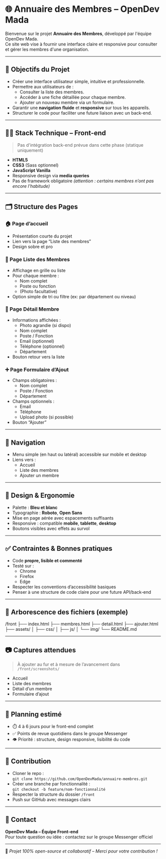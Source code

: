 # 🌐 Annuaire des Membres – OpenDev Mada

Bienvenue sur le projet **Annuaire des Membres**, développé par l'équipe OpenDev Mada.  
Ce site web vise à fournir une interface claire et responsive pour consulter et gérer les membres d'une organisation.

---

## 📌 Objectifs du Projet

- Créer une interface utilisateur simple, intuitive et professionnelle.
- Permettre aux utilisateurs de :
  - Consulter la liste des membres.
  - Accéder à une fiche détaillée pour chaque membre.
  - Ajouter un nouveau membre via un formulaire.
- Garantir une **navigation fluide** et **responsive** sur tous les appareils.
- Structurer le code pour faciliter une future liaison avec un back-end.

---

## 🧑‍💻 Stack Technique – Front-end

> Pas d'intégration back-end prévue dans cette phase (statique uniquement)

- **HTML5**
- **CSS3** (Sass optionnel)
- **JavaScript Vanilla**
- Responsive design via **media queries**
- Pas de framework obligatoire *(attention : certains membres n’ont pas encore l'habitude)*

---

## 🗂️ Structure des Pages

### 🏠 Page d’accueil
- Présentation courte du projet
- Lien vers la page “Liste des membres”
- Design sobre et pro

### 👥 Page Liste des Membres
- Affichage en grille ou liste
- Pour chaque membre :
  - Nom complet
  - Poste ou fonction
  - (Photo facultative)
- Option simple de tri ou filtre (ex: par département ou niveau)

### 👤 Page Détail Membre
- Informations affichées :
  - Photo agrandie (si dispo)
  - Nom complet
  - Poste / Fonction
  - Email (optionnel)
  - Téléphone (optionnel)
  - Département
- Bouton retour vers la liste

### ➕ Page Formulaire d’Ajout
- Champs obligatoires :
  - Nom complet
  - Poste / Fonction
  - Département
- Champs optionnels :
  - Email
  - Téléphone
  - Upload photo (si possible)
- Bouton “Ajouter”

---

## 🔗 Navigation

- Menu simple (en haut ou latéral) accessible sur mobile et desktop
- Liens vers :
  - Accueil
  - Liste des membres
  - Ajouter un membre

---

## 🎨 Design & Ergonomie

- Palette : **Bleu et blanc**
- Typographie : **Roboto**, **Open Sans**
- Mise en page aérée avec espacements suffisants
- Responsive : compatible **mobile**, **tablette**, **desktop**
- Boutons visibles avec effets au survol

---

## ✅ Contraintes & Bonnes pratiques

- Code **propre, lisible et commenté**
- Testé sur :
  - Chrome
  - Firefox
  - Edge
- Respecter les conventions d’accessibilité basiques
- Penser à une structure de code claire pour une future API/back-end

---

## 📁 Arborescence des fichiers (exemple)
/front
├── index.html
├── membres.html
├── detail.html
├── ajouter.html
├── assets/
│ ├── css/
│ ├── js/
│ └── img/
└── README.md


---

## 📷 Captures attendues

> À ajouter au fur et à mesure de l’avancement dans `/front/screenshots/`

- Accueil
- Liste des membres
- Détail d’un membre
- Formulaire d’ajout

---

## 📅 Planning estimé

- ⏱️ 4 à 6 jours pour le front-end complet
- ✅ Points de revue quotidiens dans le groupe Messenger
- 👁️ Priorité : structure, design responsive, lisibilité du code

---

## 🤝 Contribution

- Cloner le repo :  
  `git clone https://github.com/OpenDevMada/annuaire-membres.git`
- Créer une branche par fonctionnalité :  
  `git checkout -b feature/nom-fonctionnalité`
- Respecter la structure du dossier `/front`
- Push sur GitHub avec messages clairs

---

## 📩 Contact

**OpenDev Mada – Équipe Front-end**  
Pour toute question ou idée : contactez sur le groupe Messenger officiel

---

🚀 *Projet 100% open-source et collaboratif – Merci pour votre contribution !*

